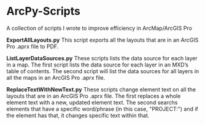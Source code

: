 # ArcPy-Scripts
A collection of scripts I wrote to improve efficiency in ArcMap/ArcGIS Pro

**ExportAllLayouts.py**
This script exports all the layouts that are in an ArcGIS Pro .aprx file to PDF.

**ListLayerDataSources.py**
These scripts lists the data source for each layer in a map.
The first script lists the data source for each layer in an MXD’s table of contents.
The second script will list the data sources for all layers in all the maps in an ArcGIS Pro .aprx file.

**ReplaceTextWithNewText.py**
These scripts change element text on all the layouts that are in an ArcGIS Pro .aprx file.
The first replaces a whole element text with a new, updated element text.
The second searchs elements that have a specific word/phrase (in this case, "PROJECT:") and if the element has that, it changes specific text within that. 
